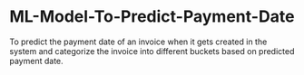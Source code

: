 # ML-Model-To-Predict-Payment-Date
To predict the payment date of an invoice when it gets created in the system and categorize the invoice into different buckets based on predicted payment date.
